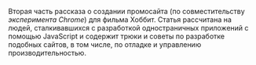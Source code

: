 Вторая часть рассказа о создании промосайта (по совместительству *эксперимента 
Chrome*) для фильма Хоббит. Статья рассчитана на людей, сталкивавшихся с
разработкой одностраничных приложений с помощью JavaScript и содержит трюки и 
советы по разработке подобных сайтов, в том числе, по отладке и управлению
производительностью.